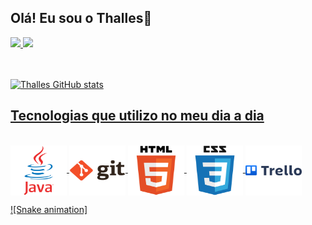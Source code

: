 ## Olá! Eu sou o Thalles👋

<div>
<a href =https://www.linkedin.com/in/thalles-vieira-de-lima/> <img src = "https://img.shields.io/badge/LinkedIn-0077B5?style=for-the-badge&logo=linkedin&logoColor=white">
<a href = "mailto:thallesvieira654@gmail.com"> <img src = "https://img.shields.io/badge/Gmail-D14836?style=for-the-badge&logo=gmail&logoColor=white" target = "blank">

</div>
<br></br>


![Thalles GitHub stats](https://github-readme-stats.vercel.app/api?username=thallesvieiradelima&show_icons=true&theme=tokyonight)


## Tecnologias que utilizo no meu dia a dia

<div style="display: inline_block"><br/>
<img align="center" alt= "Java" height = "80" width = "90" src = "https://github.com/devicons/devicon/blob/master/icons/java/java-original-wordmark.svg">
<img align="center" alt= "Git" height = "80" width = "90" src = "https://github.com/devicons/devicon/blob/master/icons/git/git-original-wordmark.svg">
<img align="center" alt= "Git" height = "80" width = "90" src = "https://github.com/devicons/devicon/blob/master/icons/html5/html5-original-wordmark.svg">
<img align="center" alt= "Git" height = "80" width = "90" src = "https://github.com/devicons/devicon/blob/master/icons/css3/css3-original-wordmark.svg">
<img align="center" alt= "Git" height = "80" width = "90" src = "https://github.com/devicons/devicon/blob/master/icons/trello/trello-original-wordmark.svg">

</div>

![Snake animation]

